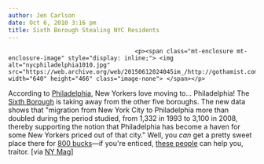 ```yaml
---
author: Jen Carlson
date: Oct 6, 2010 3:16 pm
title: Sixth Borough Stealing NYC Residents
---
```


	
										<p><span class="mt-enclosure mt-enclosure-image" style="display: inline;"> <img alt="nycphiladelphia1010.jpg" src="https://web.archive.org/web/20150612024045im_/http://gothamist.com/attachments/arts_jen/nycphiladelphia1010.jpg" width="640" height="466" class="image-none"> </span></p>

<p>According to <a href="https://web.archive.org/web/20150612024045/http://phillyist.com/">Philadelphia</a>, New Yorkers love moving to... Philadelphia! The <a href="https://web.archive.org/web/20150612024045/http://www.nytimes.com/2005/08/14/fashion/sundaystyles/14PHILLY.html?_r=1">Sixth Borough</a> is taking away from the other five boroughs. The new data shows that &quot;migration from New York City to Philadelphia more than doubled during the period studied, from 1,332 in 1993 to 3,100 in 2008, thereby supporting the notion that Philadelphia has become a haven for some New Yorkers priced out of that city.&quot; Well, you <em>can</em> get a pretty sweet place there for <a href="https://web.archive.org/web/20150612024045/http://philadelphia.craigslist.org/search/apa?query=philadelphia&amp;srchType=A&amp;minAsk=&amp;maxAsk=800&amp;bedrooms=">800 bucks</a>&#x2014;if you&apos;re enticed, <a href="https://web.archive.org/web/20150612024045/http://movetophilly.com/">these people</a> can help you, traitor. [via <a href="https://web.archive.org/web/20150612024045/http://nymag.com/daily/intel/2010/10/sixth_borough_continues_to_tak.html">NY Mag</a>]</p>					
										
									
				
